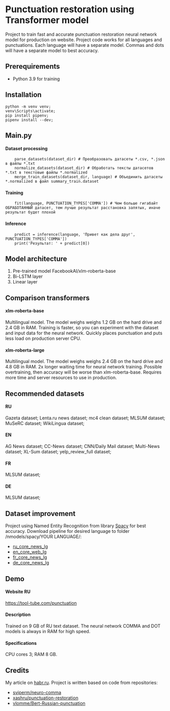 # Punctuation restoration using Transformer model
Project to train fast and accurate punctuation restoration neural network model for production on website. Project code works for all languages ​​and punctuations. Each language will have a separate model. Commas and dots will have a separate model to best accuracy.
## Prerequirements
* Python 3.9 for training
## Installation
```
python -m venv venv;
venv\Scripts\activate;
pip install pipenv;
pipenv install --dev;
```
## Main.py
#### Dataset processing
```
    parse_datasets(dataset_dir) # Преобразовать датасеты *.csv, *.json в файлы *.txt
    normalize_datasets(dataset_dir) # Обработать тексты датасетов  *.txt в текстовые файлы *.normalized
    merge_train_datasets(dataset_dir, language) # Объединить датасеты *.normalized в файл summary_train.dataset
```
#### Training
```
    fit(language, PUNCTUATION_TYPES['COMMA']) # Чем больше гигабайт ОБРАБОТАННЫЙ датасет, тем лучше результат расстановка запятых, иначе результат будет плохой
```
#### Inference
```
    predict = inference(language, 'Привет как дела друг', PUNCTUATION_TYPES['COMMA'])
    print('Результат: ' + predict[0])
```
## Model architecture
1) Pre-trained model FacebookAI/xlm-roberta-base
2) Bi-LSTM layer
3) Linear layer
## Comparison transformers
#### xlm-roberta-base
Multilingual model.
The model weighs weighs 1.2 GB on the hard drive and 2.4 GB in RAM.
Training is faster, so you can experiment with the dataset and input data for the neural network. Quickly places punctuation and puts less load on production server CPU.
#### xlm-roberta-large
Multilingual model.
The model weighs weighs 2.4 GB on the hard drive and 4.8 GB in RAM.
2x longer waiting time for neural network training. Possible overtraining, then accuracy will be worse than xlm-roberta-base. Requires more time and server resources to use in production.
## Recommended datasets
#### RU
Gazeta dataset; Lenta.ru news dataset; mc4 clean dataset; MLSUM dataset; MuSeRC dataset; WikiLingua dataset;
#### EN
AG News dataset; CC-News dataset; CNN/Daily Mail dataset; Multi-News dataset; XL-Sum dataset; yelp_review_full dataset;
#### FR
MLSUM dataset;
#### DE
MLSUM dataset;
## Dataset improvement
Project using Named Entity Recognition from library [Spacy](https://spacy.io) for best accuracy. Download pipeline for desired language to folder /nmodels/spacy/YOUR LANGUAGE/:
- [ru_core_news_lg](https://spacy.io/models/ru)
- [en_core_web_lg](https://spacy.io/models/en)
- [fr_core_news_lg](https://spacy.io/models/fr)
- [de_core_news_lg](https://spacy.io/models/de)
## Demo
#### Website RU
https://tool-tube.com/punctuation
#### Description
Trained on 9 GB of RU text dataset. The neural network COMMA and DOT models is always in RAM for high speed.
#### Specifications
CPU cores 3; RAM 8 GB.
## Credits
My article on [habr.ru](https://habr.ru). Project is written based on code from repositories: 
- [sviperm/neuro-comma](https://github.com/sviperm/neuro-comma)
- [xashru/punctuation-restoration](https://github.com/xashru/punctuation-restoration)
- [vlomme/Bert-Russian-punctuation](https://github.com/vlomme/Bert-Russian-punctuation)
